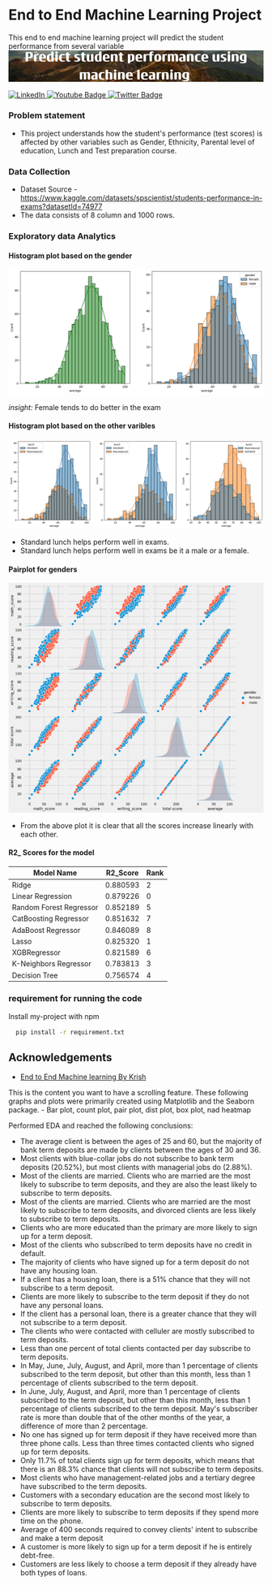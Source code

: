 # End to End Machine Learning Project
This end to end machine learning project will predict the student performance from several variable 
![Banner!](https://github.com/Asifbinsyed/Studentperformace/blob/main/image/Predict_student_performance_using_machine_learning.png)

<div id="badge-container">
  <a href="https://www.linkedin.com/in/asifbinsyed/">
    <img src="https://img.shields.io/badge/LinkedIn-0077B5?style=for-the-badge&logo=linkedin&logoColor=white" alt="LinkedIn"/>
  </a>
  <a href="">
    <img src="https://img.shields.io/badge/Medium-12100E?style=for-the-badge&logo=medium&logoColor=white" alt="Youtube Badge"/>
  </a>
  <a href="your-twitter-URL">
    <img src="https://img.shields.io/badge/Twitter-blue?style=for-the-badge&logo=twitter&logoColor=white" alt="Twitter Badge"/>
  </a>
</div>

### Problem statement
- This project understands how the student's performance (test scores) is affected by other variables such as Gender, Ethnicity, Parental level of education, Lunch and Test preparation course.


### Data Collection
- Dataset Source - https://www.kaggle.com/datasets/spscientist/students-performance-in-exams?datasetId=74977
- The data consists of 8 column and 1000 rows.

### Exploratory data Analytics

#### Histogram plot based on the gender

![Histogram!](https://github.com/Asifbinsyed/Studentperformace/blob/main/image/histogram_based_on_gender.png)

*insight:* Female tends to do better in the exam

#### Histogram plot based on the other varibles
![Histogram other!](https://github.com/Asifbinsyed/Studentperformace/blob/main/image/histogram_for_other_varibles.png)
- Standard lunch helps perform well in exams.
- Standard lunch helps perform well in exams be it a male or a female.
#### Pairplot for genders
![pair plot!](https://github.com/Asifbinsyed/Studentperformace/blob/main/image/pairplot.png)

- From the above plot it is clear that all the scores increase linearly with each other.

#### R2_ Scores for the model

| Model Name              | R2_Score | Rank |
| ----------------------- | -------- | ---- |
| Ridge                   | 0.880593 | 2    |
| Linear Regression       | 0.879226 | 0    |
| Random Forest Regressor | 0.852189 | 5    |
| CatBoosting Regressor   | 0.851632 | 7    |
| AdaBoost Regressor      | 0.846089 | 8    |
| Lasso                   | 0.825320 | 1    |
| XGBRegressor            | 0.821589 | 6    |
| K-Neighbors Regressor   | 0.783813 | 3    |
| Decision Tree           | 0.756574 | 4    |



### requirement for running the code
Install my-project with npm

```bash
  pip install -r requirement.txt
```
    

## Acknowledgements

 - [End to End Machine learning By Krish](https://www.youtube.com/playlist?list=PLZoTAELRMXVPS-dOaVbAux22vzqdgoGhG)

<style>
  .scroll-container {
    overflow-y: scroll;
  }
</style>

<div class="scroll-container" markdown="block">
  This is the content you want to have a scrolling feature.
   These following graphs and plots were primarily created using Matplotlib and the Seaborn package.
 - Bar plot, count plot, pair plot, dist plot, box plot, nad heatmap
 
 Performed EDA and reached the following conclusions:
 - The average client is between the ages of 25 and 60, but the majority of bank term deposits are made by clients between the ages of 30 and 36.
 - Most clients with blue-collar jobs do not subscribe to bank term deposits (20.52%), but most clients with managerial jobs do (2.88%).
 - Most of the clients are married. Clients who are married are the most likely to subscribe to term deposits, and they are also the least likely to subscribe to term deposits.
 - Most of the clients are married. Clients who are married are the most likely to subscribe to term deposits, and divorced clients are less likely to subscribe to term deposits.
 - Clients who are more educated than the primary are more likely to sign up for a term deposit.
 - Most of the clients who subscribed to term deposits have no credit in default.
 - The majority of clients who have signed up for a term deposit do not have any housing loan.
 - If a client has a housing loan, there is a 51% chance that they will not subscribe to a term deposit.
 - Clients are more likely to subscribe to the term deposit if they do not have any personal loans.
 - If the client has a personal loan, there is a greater chance that they will not subscribe to a term deposit.
 - The clients who were contacted with celluler are mostly subscribed to term deposits.
 - Less than one percent of total clients contacted per day subscribe to term deposits.
 - In May, June, July, August, and April, more than 1 percentage of clients subscribed to the term deposit, but other than this month,
 less than 1 percentage of clients subscribed to the term deposit.
 - In June, July, August, and April, more than 1 percentage of clients subscribed to the term deposit, but other than this month,
 less than 1 percentage of clients subscribed to the term deposit. May's subscriber rate is more than double that of the other months of the
 year, a difference of more than 2 percentage.
 - No one has signed up for term deposit if they have received more than three phone calls. Less than three times contacted clients who signed up for term deposits.
 - Only 11.7% of total clients sign up for term deposits, which means that there is an 88.3% chance that clients will not subscribe to term deposits.
 - Most clients who have management-related jobs and a tertiary degree have subscribed to the term deposits.
 - Customers with a secondary education are the second most likely to subscribe to term deposits.
 - Clients are more likely to subscribe to term deposits if they spend more time on the phone.
 - Average of 400 seconds required to convey clients' intent to subscribe and make a term deposit
 - A customer is more likely to sign up for a term deposit if he is entirely debt-free.
 - Customers are less likely to choose a term deposit if they already have both types of loans.
</div>